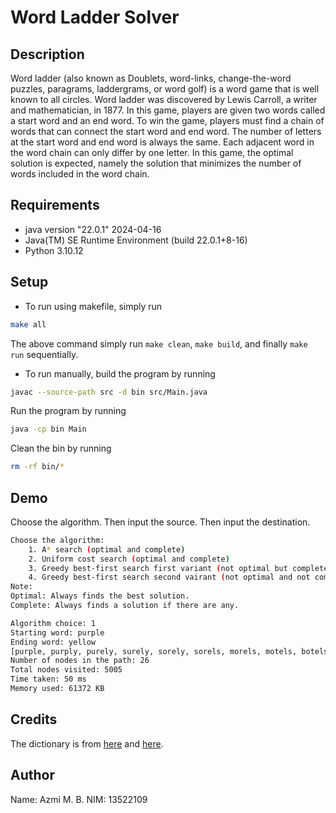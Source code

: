 # Word Ladder Solver

## Description

Word ladder (also known as Doublets, word-links, change-the-word puzzles, paragrams, laddergrams, or word golf) is a word game that is well known to all circles. Word ladder was discovered by Lewis Carroll, a writer and mathematician, in 1877. In this game, players are given two words called a start word and an end word. To win the game, players must find a chain of words that can connect the start word and end word. The number of letters at the start word and end word is always the same. Each adjacent word in the word chain can only differ by one letter. In this game, the optimal solution is expected, namely the solution that minimizes the number of words included in the word chain.

## Requirements

- java version "22.0.1" 2024-04-16
- Java(TM) SE Runtime Environment (build 22.0.1+8-16)
- Python 3.10.12


## Setup

- To run using makefile, simply run

```bash
make all
```

The above command simply run `make clean`, `make build`, and finally `make run` sequentially.

- To run manually, build the program by running

```bash
javac --source-path src -d bin src/Main.java
```

Run the program by running

```bash
java -cp bin Main
```

Clean the bin by running

```bash
rm -rf bin/*
```

## Demo
Choose the algorithm. Then input the source. Then input the destination. 

```bash
Choose the algorithm:
    1. A* search (optimal and complete)
    2. Uniform cost search (optimal and complete)
    3. Greedy best-first search first variant (not optimal but complete)
    4. Greedy best-first search second vairant (not optimal and not complete)
Note:   
Optimal: Always finds the best solution.
Complete: Always finds a solution if there are any.

Algorithm choice: 1
Starting word: purple
Ending word: yellow
[purple, purply, purely, surely, sorely, sorels, morels, motels, botels, betels, bevels, levels, levees, levies, bevies, belies, belles, belled, balled, ballet, ballot, ballon, billon, billow, bellow, yellow]
Number of nodes in the path: 26
Total nodes visited: 5005
Time taken: 50 ms
Memory used: 61372 KB
```


## Credits

The dictionary is from [here](https://github.com/dwyl/english-words) and [here](https://docs.oracle.com/javase/tutorial/collections/interfaces/examples/dictionary.txt).

## Author

Name: Azmi M. B.
NIM: 13522109